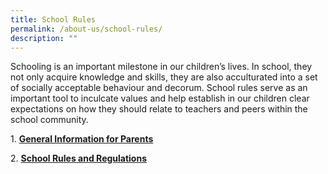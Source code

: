 ```yaml
---
title: School Rules
permalink: /about-us/school-rules/
description: ""
---
```

 
Schooling is an important milestone in our children’s lives. In school, they not only acquire knowledge and skills, they are also acculturated into a set of socially acceptable behaviour and decorum. School rules serve as an important tool to inculcate values and help establish in our children clear expectations on how they should relate to teachers and peers within the school community.

1. [**General Information for Parents**](https://palmviewpri.moe.edu.sg/about-us/school-rules/general-information-for-parents)

2. [**School Rules and Regulations**](https://palmviewpri.moe.edu.sg/about-us/school-rules/school-rules-and-regulations)